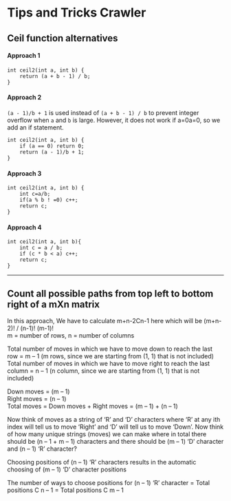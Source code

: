 # Tips and Tricks Crawler
## Ceil function alternatives
#### Approach 1
```
int ceil2(int a, int b) {
    return (a + b - 1) / b;
}
```
#### Approach 2
`(a - 1)/b + 1`  is used instead of  `(a + b - 1) / b`  to prevent integer overflow when  `a`  and  `b`  is large. However, it does not work if  a=0a=0, so we add an if statement.

```
int ceil2(int a, int b) {
    if (a == 0) return 0;
    return (a - 1)/b + 1;
}
```
#### Approach 3
```
int ceil2(int a, int b) {
    int c=a/b;
    if(a % b ! =0) c++;
    return c;
}
```

#### Approach 4
```
int ceil2(int a, int b){
    int c = a / b;
    if (c * b < a) c++;
    return c;
}
```
---
## Count all possible paths from top left to bottom right of a mXn matrix
In this approach, We have to calculate  m+n-2Cn-1 here which will be (m+n-2)! / (n-1)! (m-1)!  
m = number of rows, n = number of columns

Total number of moves in which we have to move down to reach the last row = m – 1 (m rows, since we are starting from (1, 1) that is not included)  
Total number of moves in which we have to move right to reach the last column = n – 1 (n column, since we are starting from (1, 1) that is not included)

Down moves = (m – 1)  
Right moves = (n – 1)  
Total moves = Down moves + Right moves = (m – 1) + (n – 1)

Now think of moves as a string of ‘R’ and ‘D’ characters where ‘R’ at any ith index will tell us to move ‘Right’ and ‘D’ will tell us to move ‘Down’. Now think of how many unique strings (moves) we can make where in total there should be (n – 1 + m – 1) characters and there should be (m – 1) ‘D’ character and (n – 1) ‘R’ character?

Choosing positions of (n – 1) ‘R’ characters results in the automatic choosing of (m – 1) ‘D’ character positions

The number of ways to choose positions for (n – 1) ‘R’ character =  Total positions C  n – 1 =  Total positions C  m – 1
